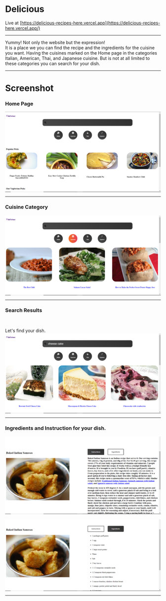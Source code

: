 # Delicious
Live at [https://delicious-recipes-here.vercel.app](https://delicious-recipes-here.vercel.app/)

***
Yummy! Not only the website but the expression!
<br>
It is a place we you can find the recipe and the ingredients for the cuisine you want. Having the cuisines marked on the Home page in the categories Italian, American, Thai, and Japanese cuisine. But is not at all limited to these categories you can search for your dish.

***

# Screenshot

### Home Page

<img align="center" src="https://raw.githubusercontent.com/shubhankarsharma876/recipe/main/home.png"/>

***

### Cuisine Category
<img align="center" src="https://raw.githubusercontent.com/shubhankarsharma876/recipe/main/particular cusien.png"/>

***

### Search Results

<br>

Let's find your dish.
<br>
<img align="center" src="https://raw.githubusercontent.com/shubhankarsharma876/recipe/main/search.png"/>

***

### Ingredients and Instruction for your dish.
<div>
   <div>
       <img align="center" src="https://raw.githubusercontent.com/shubhankarsharma876/recipe/main/instruction page.png"/>
   </div>
   <br>
   <div>
       <img align="center" src="https://raw.githubusercontent.com/shubhankarsharma876/recipe/main/ingredients.png"/>
   </div>
      
 
</div>

***
